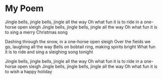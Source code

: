 # My Poem 
Jingle bells, jingle bells, jingle all the way
Oh what fun it is to ride in a one-horse open sleigh
Jingle bells, jingle bells, jingle all the way
Oh what fun it is to sing a merry Christmas song

Dashing through the snow, in a one-horse open sleigh
Over the fields we go, laughing all the way
Bells on bobtail ring, making spirits bright
What fun it is to ride and sing a sleighing song tonight

Jingle bells, jingle bells, jingle all the way
Oh what fun it is to ride in a one-horse open sleigh
Jingle bells, jingle bells, jingle all the way
Oh what fun it is to wish a happy holiday

